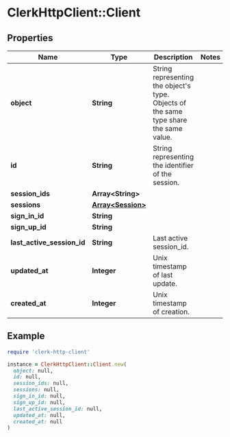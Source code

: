 # ClerkHttpClient::Client

## Properties

| Name | Type | Description | Notes |
| ---- | ---- | ----------- | ----- |
| **object** | **String** | String representing the object&#39;s type. Objects of the same type share the same value.  |  |
| **id** | **String** | String representing the identifier of the session.  |  |
| **session_ids** | **Array&lt;String&gt;** |  |  |
| **sessions** | [**Array&lt;Session&gt;**](Session.md) |  |  |
| **sign_in_id** | **String** |  |  |
| **sign_up_id** | **String** |  |  |
| **last_active_session_id** | **String** | Last active session_id.  |  |
| **updated_at** | **Integer** | Unix timestamp of last update.  |  |
| **created_at** | **Integer** | Unix timestamp of creation.  |  |

## Example

```ruby
require 'clerk-http-client'

instance = ClerkHttpClient::Client.new(
  object: null,
  id: null,
  session_ids: null,
  sessions: null,
  sign_in_id: null,
  sign_up_id: null,
  last_active_session_id: null,
  updated_at: null,
  created_at: null
)
```

